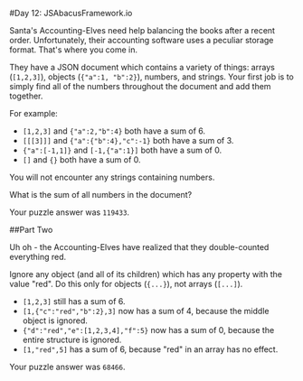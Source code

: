 #Day 12: JSAbacusFramework.io

Santa's Accounting-Elves need help balancing the books after a recent order. Unfortunately, their accounting software uses a peculiar storage format. That's where you come in.

They have a JSON document which contains a variety of things: arrays (`[1,2,3]`), objects (`{"a":1, "b":2}`), numbers, and strings. Your first job is to simply find all of the numbers throughout the document and add them together.

For example:

* `[1,2,3]` and `{"a":2,"b":4}` both have a sum of 6.
* `[[[3]]]` and `{"a":{"b":4},"c":-1}` both have a sum of 3.
* `{"a":[-1,1]}` and `[-1,{"a":1}]` both have a sum of 0.
* `[]` and `{}` both have a sum of 0.

You will not encounter any strings containing numbers.

What is the sum of all numbers in the document?

Your puzzle answer was `119433`.

##Part Two

Uh oh - the Accounting-Elves have realized that they double-counted everything red.

Ignore any object (and all of its children) which has any property with the value "red". Do this only for objects (`{...}`), not arrays (`[...]`).

* `[1,2,3]` still has a sum of 6.
* `[1,{"c":"red","b":2},3]` now has a sum of 4, because the middle object is ignored.
* `{"d":"red","e":[1,2,3,4],"f":5}` now has a sum of 0, because the entire structure is ignored.
* `[1,"red",5]` has a sum of 6, because "red" in an array has no effect.

Your puzzle answer was `68466`.